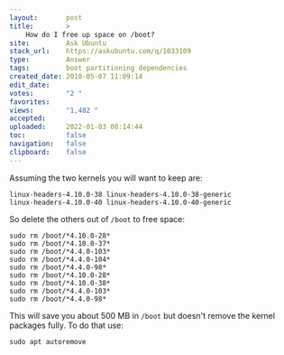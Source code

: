```yaml
---
layout:       post
title:        >
    How do I free up space on ∕boot?
site:         Ask Ubuntu
stack_url:    https://askubuntu.com/q/1033109
type:         Answer
tags:         boot partitioning dependencies
created_date: 2018-05-07 11:09:14
edit_date:    
votes:        "2 "
favorites:    
views:        "1,482 "
accepted:     
uploaded:     2022-01-03 08:14:44
toc:          false
navigation:   false
clipboard:    false
---
```


Assuming the two kernels you will want to keep are:

``` 
linux-headers-4.10.0-38 linux-headers-4.10.0-38-generic
linux-headers-4.10.0-40 linux-headers-4.10.0-40-generic

```

So delete the others out of `/boot` to free space:

``` 
sudo rm /boot/*4.10.0-28*
sudo rm /boot/*4.10.0-37*
sudo rm /boot/*4.4.0-103*
sudo rm /boot/*4.4.0-104*
sudo rm /boot/*4.4.0-98*
sudo rm /boot/*4.10.0-28*
sudo rm /boot/*4.10.0-38*
sudo rm /boot/*4.4.0-103*
sudo rm /boot/*4.4.0-98*

```

This will save you about 500 MB in `/boot` but doesn't remove the kernel packages fully. To do that use:

``` 
sudo apt autoremove

```
